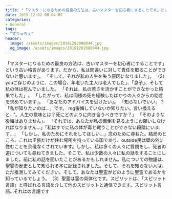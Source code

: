 ```yaml
---
title: "「マスターになるための最良の方法は、古いマスターを初心者にすることです」という古い格言があります。"
date: 2019-12-02 08:04:07
categories:
- General
tags:
- "丈りゅちぇ"
header:
  image: /assets/images/20191202080044.jpg
  og_image: /assets/images/20191202080044.jpg
---
```


「マスターになるための最良の方法は、古いマスターを初心者にすることです」という古い格言があります。だから、私は間違いに対して責任を取ることができないと思います」。 「そして、それが私の人生を失う原因になりました」。 ‬（2）youご存じのように、この場合、年老いた主人は老人でした」、「息子」、そして‬私の体は死んでいました。 「それは、私の若さを活かすことができなかった結果でした」‬‬。 「したがって、私は同様の死を経験したばかりの人々からの助言を求めています」。 「あなたのアドバイスを受けたい」。 「知らないでいい」？ 「私が知りたいのは...」です。 reg後悔していないか知りたい。言い換えると...&quot;。人生の意味とは？死にどのように向き合うべきですか？」 「そのような後悔はありません」。 「それでは、あなたが私の面倒を見るようにお願いしなければなりません...」「私はすでに私の体が毒と戦うことができない段階にいます...」 「しかし、私のためにそれをしてほしい...」念のために尋ねた。結局のところ、これは王族だけが住む場所を持っている国であり、outside民は壁の外に住むことを余儀なくされています。しかし、私は多くの人々に質問をし、死者の道についても尋ねてきました。そこで、私は少数の人々に私の話をすることにしました。前に私の話を聞いたことがあるかもしれません。私についての物語は、聖霊の歴史として知られる本に記録されました。そして、それを知らない人は、ただ推測してみてください。そして、あなたは聖霊がどのように聖霊であるかを知っているでしょう。‭（3）聖霊は霊の具体化です。スピリットは、「スピリット言語」と呼ばれる言語を介して他のスピリットと通信できます。スピリット言語...‭‬それはの言語です
